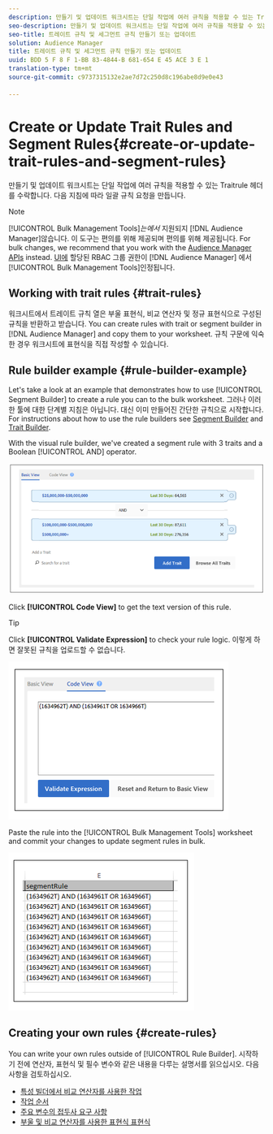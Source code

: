 ```yaml
---
description: 만들기 및 업데이트 워크시트는 단일 작업에 여러 규칙을 적용할 수 있는 Traitrule 헤더를 수락합니다. 다음 지침에 따라 일괄 규칙 요청을 만듭니다.
seo-description: 만들기 및 업데이트 워크시트는 단일 작업에 여러 규칙을 적용할 수 있는 Traitrule 헤더를 수락합니다. 다음 지침에 따라 일괄 규칙 요청을 만듭니다.
seo-title: 트레이트 규칙 및 세그먼트 규칙 만들기 또는 업데이트
solution: Audience Manager
title: 트레이트 규칙 및 세그먼트 규칙 만들기 또는 업데이트
uuid: BDD 5 F 8 F 1-BB 83-4844-B 681-654 E 45 ACE 3 E 1
translation-type: tm+mt
source-git-commit: c9737315132e2ae7d72c250d8c196abe8d9e0e43

---
```



# Create or Update Trait Rules and Segment Rules{#create-or-update-trait-rules-and-segment-rules}

만들기 및 업데이트 워크시트는 단일 작업에 여러 규칙을 적용할 수 있는 Traitrule 헤더를 수락합니다. 다음 지침에 따라 일괄 규칙 요청을 만듭니다.

<!-- 

<p>c_bulk_rules.xml </p>

 -->

>[!NOTE]
>
>[!UICONTROL Bulk Management Tools]*는에서* 지원되지 [!DNL Audience Manager]않습니다. 이 도구는 편의를 위해 제공되며 편의를 위해 제공됩니다. For bulk changes, we recommend that you work with the [Audience Manager APIs](../../api/rest-api-main/aam-api-getting-started.md) instead. [UI에](../../features/administration/administration-overview.md) 할당된 RBAC 그룹 권한이 [!DNL Audience Manager] 에서 [!UICONTROL Bulk Management Tools]인정됩니다.

## Working with trait rules {#trait-rules}

워크시트에서 트레이트 규칙 열은 부울 표현식, 비교 연산자 및 정규 표현식으로 구성된 규칙을 반환하고 받습니다. You can create rules with trait or segment builder in [!DNL Audience Manager] and copy them to your worksheet. 규칙 구문에 익숙한 경우 워크시트에 표현식을 직접 작성할 수 있습니다.

## Rule builder example {#rule-builder-example}

Let's take a look at an example that demonstrates how to use [!UICONTROL Segment Builder] to create a rule you can to the bulk worksheet. 그러나 이러한 툴에 대한 단계별 지침은 아닙니다. 대신 이미 만들어진 간단한 규칙으로 시작합니다. For instructions about how to use the rule builders see [Segment Builder](../../features/segments/segment-builder.md) and [Trait Builder](../../features/traits/about-trait-builder.md).

With the visual rule builder, we've created a segment rule with 3 traits and a Boolean [!UICONTROL AND] operator.

![](assets/visualrule.png)

Click **[!UICONTROL Code View]** to get the text version of this rule.

>[!TIP]
>
>Click **[!UICONTROL Validate Expression]** to check your rule logic. 이렇게 하면 잘못된 규칙을 업로드할 수 없습니다.

![](assets/coderule.png)

Paste the rule into the [!UICONTROL Bulk Management Tools] worksheet and commit your changes to update segment rules in bulk.

![](assets/segmentrule.png)

## Creating your own rules {#create-rules}

You can write your own rules outside of [!UICONTROL Rule Builder]. 시작하기 전에 연산자, 표현식 및 필수 변수와 같은 내용을 다루는 설명서를 읽으십시오. 다음 사항을 검토하십시오.

* [특성 빌더에서 비교 연산자를 사용한 작업](../../features/traits/trait-comparison-operators.md)
* [작업 순서](../../features/traits/trait-operator-precedence.md)
* [주요 변수의 접두사 요구 사항](../../features/traits/trait-variable-prefixes.md)
* [부울 및 비교 연산자를 사용한 표현식 표현식](../../features/traits/trait-expression-samples.md)

